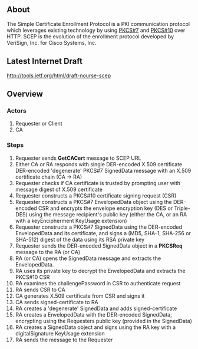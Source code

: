 ## About ##

The Simple Certificate Enrollment Protocol is a PKI communication protocol which leverages existing technology by using [PKCS#7](http://www.rsa.com/rsalabs/node.asp?id=2129) and [PKCS#10](http://www.rsa.com/rsalabs/node.asp?id=2132) over HTTP.  SCEP is the evolution of the enrollment protocol developed by VeriSign, Inc. for Cisco Systems, Inc.

## Latest Internet Draft ##

http://tools.ietf.org/html/draft-nourse-scep

## Overview ##

### Actors ###

  1. Requester or Client
  1. CA

### Steps ###

  1. Requester sends **GetCACert** message to SCEP URL
  1. Either CA or RA responds with single DER-encoded X.509 certificate DER-encoded 'degenerate' PKCS#7 SignedData message with an X.509 certificate chain (CA -> RA)
  1. Requester checks if CA certificate is trusted by prompting user with message digest of X.509 certificate
  1. Requester constructs a PKCS#10 certificate signing request (CSR)
  1. Requester constructs a PKCS#7 EnvelopedData object using the DER-encoded CSR and encrypts the envelope encryption key (DES or Triple-DES) using the message recipient's public key (either the CA, or an RA with a keyEncipherment KeyUsage extension)
  1. Requester constructs a PKCS#7 SignedData using the DER-encoded EnvelopedData and its certificate, and signs a (MD5, SHA-1, SHA-256 or SHA-512) digest of the data using its RSA private key
  1. Requester sends the DER-encoded SignedData object in a **PKCSReq** message to the RA (or CA)
  1. RA (or CA) opens the SignedData message and extracts the EnvelopedData.
  1. RA uses its private key to decrypt the EnvelopedData and extracts the PKCS#10 CSR
  1. RA examines the challengePassword in CSR to authenticate request
  1. RA sends CSR to CA
  1. CA generates X.509 certificate from CSR and signs it
  1. CA sends signed-certificate to RA
  1. RA creates a 'degenerate' SignedData and adds signed-certificate
  1. RA creates a EnvelopedData with the DER-encoded SignedData, encrypting using the Requesters public key (provided in the SignedData)
  1. RA creates a SignedData object and signs using the RA key with a digitalSignature KeyUsage extension
  1. RA sends the message to the Requester